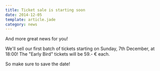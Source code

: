 ```yaml
---
title: Ticket sale is starting soon
date: 2014-12-05
template: article.jade
category: news
---
```


And more great news for you!

We'll sell our first batch of tickets starting on Sunday, 7th December, at 18:00! The "Early Bird" tickets will be 59.- € each.

So make sure to save the date!
